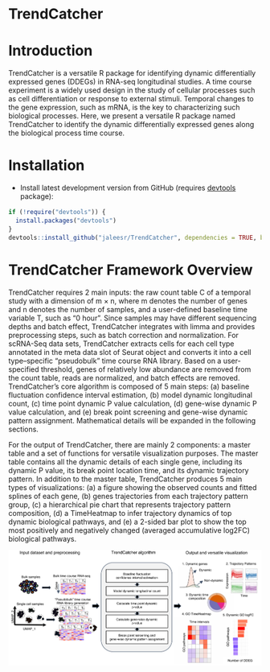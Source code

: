 # TrendCatcher

# Introduction

TrendCatcher is a versatile R package for identifying dynamic differentially expressed genes (DDEGs) in RNA-seq longitudinal studies. A time course experiment is a widely used design in the study of cellular processes such as cell differentiation or response to external stimuli. Temporal changes to the gene expression, such as mRNA, is the key to characterizing such biological processes. Here, we present a versatile R package named TrendCatcher to identify the dynamic differentially expressed genes along the biological process time course. 


# Installation

* Install latest development version from GitHub (requires [devtools](https://github.com/hadley/devtools) package):

```r
if (!require("devtools")) {
  install.packages("devtools")
}
devtools::install_github("jaleesr/TrendCatcher", dependencies = TRUE, build_vignettes = FALSE)
```

# TrendCatcher Framework Overview

TrendCatcher requires 2 main inputs: the raw count table C of a temporal study with a dimension of m × n, where m denotes the number of genes and n denotes the number of samples, and a user-defined baseline time variable T, such as “0 hour”. Since samples may have different sequencing depths and batch effect, TrendCatcher integrates with limma and provides preprocessing steps, such as batch correction and normalization. For scRNA-Seq data sets, TrendCatcher extracts cells for each cell type annotated in the meta data slot of Seurat object and converts it into a cell type–specific “pseudobulk” time course RNA library. Based on a user-specified threshold, genes of relatively low abundance are removed from the count table, reads are normalized, and batch effects are removed. TrendCatcher’s core algorithm is composed of 5 main steps: (a) baseline fluctuation confidence interval estimation, (b) model dynamic longitudinal count, (c) time point dynamic P value calculation, (d) gene-wise dynamic P value calculation, and (e) break point screening and gene-wise dynamic pattern assignment. Mathematical details will be expanded in the following sections. 

For the output of TrendCatcher, there are mainly 2 components: a master table and a set of functions for versatile visualization purposes. The master table contains all the dynamic details of each single gene, including its dynamic P value, its break point location time, and its dynamic trajectory pattern. In addition to the master table, TrendCatcher produces 5 main types of visualizations: (a) a figure showing the observed counts and fitted splines of each gene, (b) genes trajectories from each trajectory pattern group, (c) a hierarchical pie chart that represents trajectory pattern composition, (d) a TimeHeatmap to infer trajectory dynamics of top dynamic biological pathways, and (e) a 2-sided bar plot to show the top most positively and negatively changed (averaged accumulative log2FC) biological pathways.

![plot](./man/figures/TrendCatcherWorkFlow.png)

